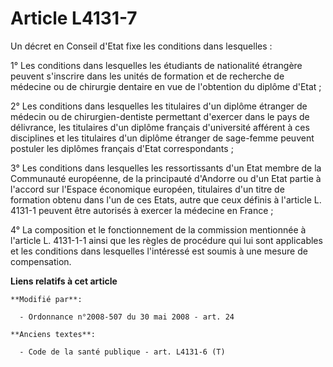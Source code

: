 # Article L4131-7

Un décret en Conseil d'Etat fixe les conditions dans lesquelles :

1° Les conditions dans lesquelles les étudiants de nationalité étrangère peuvent s'inscrire dans les unités de formation et
de recherche de médecine ou de chirurgie dentaire en vue de l'obtention du diplôme d'Etat ;

2° Les conditions dans lesquelles les titulaires d'un diplôme étranger de médecin ou de chirurgien-dentiste permettant
d'exercer dans le pays de délivrance, les titulaires d'un diplôme français d'université afférent à ces disciplines et les
titulaires d'un diplôme étranger de sage-femme peuvent postuler les diplômes français d'Etat correspondants ;

3° Les conditions dans lesquelles les ressortissants d'un Etat membre de la Communauté européenne, de la principauté
d'Andorre ou d'un Etat partie à l'accord sur l'Espace économique européen, titulaires d'un titre de formation obtenu dans
l'un de ces Etats, autre que ceux définis à l'article L. 4131-1 peuvent être autorisés à exercer la médecine en France ;

4° La composition et le fonctionnement de la commission mentionnée à l'article L. 4131-1-1 ainsi que les règles de procédure
qui lui sont applicables et les conditions dans lesquelles l'intéressé est soumis à une mesure de compensation.

**Liens relatifs à cet article**

	**Modifié par**:

	  - Ordonnance n°2008-507 du 30 mai 2008 - art. 24

	**Anciens textes**:

	  - Code de la santé publique - art. L4131-6 (T)
